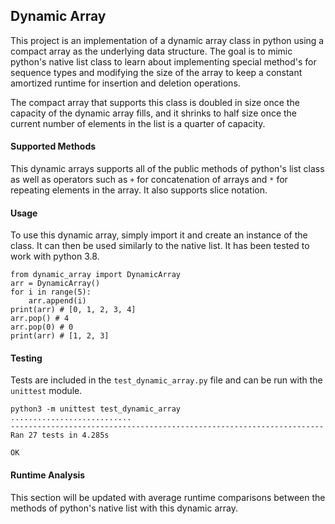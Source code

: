 ## Dynamic Array
This project is an implementation of a dynamic array class in python using a compact array as the underlying data structure. The goal is to mimic python's native list class to learn about implementing special method's for sequence types and modifying the size of the array to keep a constant amortized runtime for insertion and deletion operations.

The compact array that supports this class is doubled in size once the capacity of the dynamic array fills, and it shrinks to half size once the current number of elements in the list is a quarter of capacity.

#### Supported Methods

This dynamic arrays supports all of the public methods of python's list class as well as operators such as `+` for concatenation of arrays and `*` for repeating elements in the array. It also supports slice notation.

#### Usage
To use this dynamic array, simply import it and create an instance of the class. It can then be used similarly to the native list. It has been tested to work with python 3.8.

```
from dynamic_array import DynamicArray
arr = DynamicArray()
for i in range(5):
    arr.append(i)
print(arr) # [0, 1, 2, 3, 4]
arr.pop() # 4
arr.pop(0) # 0
print(arr) # [1, 2, 3]
```

#### Testing
Tests are included in the `test_dynamic_array.py` file and can be run with the `unittest` module.
```
python3 -m unittest test_dynamic_array
...........................
----------------------------------------------------------------------
Ran 27 tests in 4.285s

OK

```

#### Runtime Analysis
This section will be updated with average runtime comparisons between the methods of python's native list with this dynamic array.